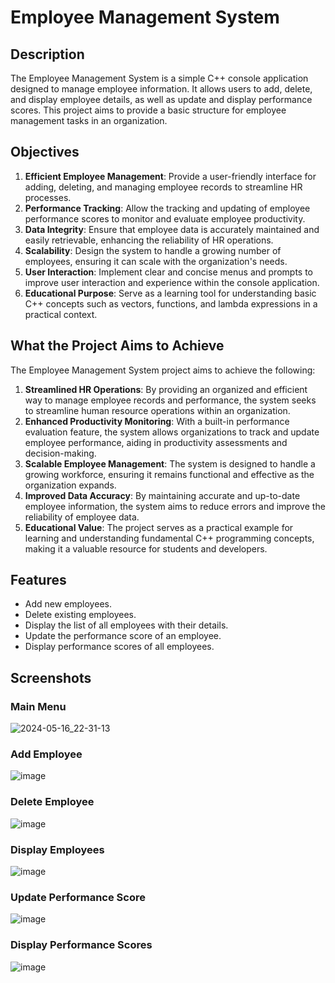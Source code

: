 # Employee Management System

## Description

The Employee Management System is a simple C++ console application designed to manage employee information. It allows users to add, delete, and display employee details, as well as update and display performance scores. This project aims to provide a basic structure for employee management tasks in an organization.

## Objectives

1. **Efficient Employee Management**: Provide a user-friendly interface for adding, deleting, and managing employee records to streamline HR processes.
2. **Performance Tracking**: Allow the tracking and updating of employee performance scores to monitor and evaluate employee productivity.
3. **Data Integrity**: Ensure that employee data is accurately maintained and easily retrievable, enhancing the reliability of HR operations.
4. **Scalability**: Design the system to handle a growing number of employees, ensuring it can scale with the organization's needs.
5. **User Interaction**: Implement clear and concise menus and prompts to improve user interaction and experience within the console application.
6. **Educational Purpose**: Serve as a learning tool for understanding basic C++ concepts such as vectors, functions, and lambda expressions in a practical context.

## What the Project Aims to Achieve

The Employee Management System project aims to achieve the following:

1. **Streamlined HR Operations**: By providing an organized and efficient way to manage employee records and performance, the system seeks to streamline human resource operations within an organization.
2. **Enhanced Productivity Monitoring**: With a built-in performance evaluation feature, the system allows organizations to track and update employee performance, aiding in productivity assessments and decision-making.
3. **Scalable Employee Management**: The system is designed to handle a growing workforce, ensuring it remains functional and effective as the organization expands.
4. **Improved Data Accuracy**: By maintaining accurate and up-to-date employee information, the system aims to reduce errors and improve the reliability of employee data.
5. **Educational Value**: The project serves as a practical example for learning and understanding fundamental C++ programming concepts, making it a valuable resource for students and developers.

## Features

- Add new employees.
- Delete existing employees.
- Display the list of all employees with their details.
- Update the performance score of an employee.
- Display performance scores of all employees.

## Screenshots

### Main Menu
![2024-05-16_22-31-13](https://github.com/dallko/FinalProject/assets/150505854/30925150-50de-44a0-a901-cadb2fa268e0)


### Add Employee
![image](https://github.com/dallko/FinalProject/assets/150505854/e135b3ef-9630-4f73-807e-ad7400aeb10b)


### Delete Employee
![image](https://github.com/dallko/FinalProject/assets/150505854/c1accdf1-03ae-4846-8b56-306badb2158d)


### Display Employees
![image](https://github.com/dallko/FinalProject/assets/150505854/7bcc327f-5b53-447d-9577-ca335c6530ea)


### Update Performance Score
![image](https://github.com/dallko/FinalProject/assets/150505854/847c186f-b7f0-4705-acca-6dca2ac3ed8e)


### Display Performance Scores
![image](https://github.com/dallko/FinalProject/assets/150505854/ccde56a8-0b24-4645-93ac-8605fc182e52)


